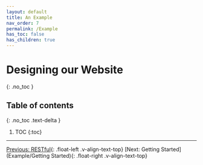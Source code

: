 ```yaml
---
layout: default
title: An Example
nav_order: 7
permalink: /Example
has_toc: false
has_children: true
---
```


# Designing our Website
{: .no_toc }

## Table of contents
{: .no_toc .text-delta }

1. TOC
{:toc}

---


[Previous: RESTful](Backend/RESTful){: .float-left .v-align-text-top}
[Next: Getting Started](Example/Getting Started){: .float-right .v-align-text-top}
